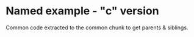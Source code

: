Named example - "c" version
===========================

Common code extracted to the common chunk to get parents & siblings.
